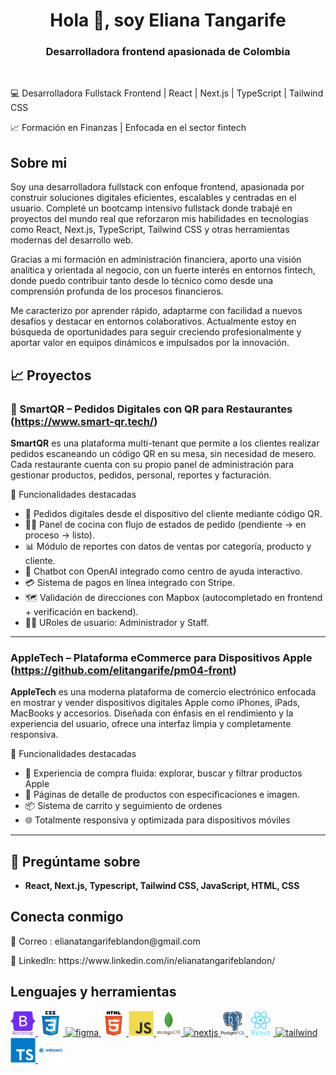 <h1 align="center">Hola 👋, soy Eliana Tangarife</h1>
<h3 align="center">Desarrolladora frontend apasionada de Colombia</h3>
<br>

💻 Desarrolladora Fullstack Frontend | React | Next.js | TypeScript | Tailwind CSS

📈 Formación en Finanzas | Enfocada en el sector fintech

## Sobre mi
Soy una desarrolladora fullstack con enfoque frontend, apasionada por construir soluciones digitales eficientes, escalables y centradas en el usuario. Completé un bootcamp intensivo fullstack donde trabajé en proyectos del mundo real que reforzaron mis habilidades en tecnologías como React, Next.js, TypeScript, Tailwind CSS y otras herramientas modernas del desarrollo web.

Gracias a mi formación en administración financiera, aporto una visión analítica y orientada al negocio, con un fuerte interés en entornos fintech, donde puedo contribuir tanto desde lo técnico como desde una comprensión profunda de los procesos financieros.

Me caracterizo por aprender rápido, adaptarme con facilidad a nuevos desafíos y destacar en entornos colaborativos. Actualmente estoy en búsqueda de oportunidades para seguir creciendo profesionalmente y aportar valor en equipos dinámicos e impulsados por la innovación.

## 📈 Proyectos
###  🧾 SmartQR – Pedidos Digitales con QR para Restaurantes (https://www.smart-qr.tech/)

**SmartQR** es una plataforma multi-tenant que permite a los clientes realizar pedidos escaneando un código QR en su mesa, sin necesidad de mesero. Cada restaurante cuenta con su propio panel de administración para gestionar productos, pedidos, personal, reportes y facturación.

🚀 Funcionalidades destacadas

- 📲 Pedidos digitales desde el dispositivo del cliente mediante código QR.
- 🧑‍🍳 Panel de cocina con flujo de estados de pedido (pendiente → en proceso → listo).
- 📊 Módulo de reportes con datos de ventas por categoría, producto y cliente.
- 🤖 Chatbot con OpenAI integrado como centro de ayuda interactivo.
- 💳 Sistema de pagos en línea integrado con Stripe.
- 🗺️ Validación de direcciones con Mapbox (autocompletado en frontend + verificación en backend).
- 🧑‍💼 URoles de usuario: Administrador y Staff.

---
### AppleTech – Plataforma eCommerce para Dispositivos Apple (https://github.com/elitangarife/pm04-front)

**AppleTech** es una moderna plataforma de comercio electrónico enfocada en mostrar y vender dispositivos digitales Apple como iPhones, iPads, MacBooks y accesorios. Diseñada con énfasis en el rendimiento y la experiencia del usuario, ofrece una interfaz limpia y completamente responsiva.


 🚀 Funcionalidades destacadas

- 🛒 Experiencia de compra fluida: explorar, buscar y filtrar productos Apple
- 🧾 Páginas de detalle de productos con especificaciones e imagen.
- 📦  Sistema de carrito y seguimiento de ordenes
- 🌐 Totalmente responsiva y optimizada para dispositivos móviles


---

## 💬 Pregúntame sobre
- **React, Next.js, Typescript, Tailwind CSS, JavaScript, HTML, CSS**


## Conecta conmigo
<link align="left"> 📧 Correo : elianatangarifeblandon@gmail.com</link>
<p align="left"> 💼 LinkedIn: https://www.linkedin.com/in/elianatangarifeblandon/</p>


## Lenguajes y herramientas
<p align="left"> <a href="https://getbootstrap.com" target="_blank" rel="noreferrer"> <img src="https://raw.githubusercontent.com/devicons/devicon/master/icons/bootstrap/bootstrap-plain-wordmark.svg" alt="bootstrap" width="40" height="40"/> </a> <a href="https://www.w3schools.com/css/" target="_blank" rel="noreferrer"> <img src="https://raw.githubusercontent.com/devicons/devicon/master/icons/css3/css3-original-wordmark.svg" alt="css3" width="40" height="40"/> </a> <a href="https://www.figma.com/" target="_blank" rel="noreferrer"> <img src="https://www.vectorlogo.zone/logos/figma/figma-icon.svg" alt="figma" width="40" height="40"/> </a> <a href="https://www.w3.org/html/" target="_blank" rel="noreferrer"> <img src="https://raw.githubusercontent.com/devicons/devicon/master/icons/html5/html5-original-wordmark.svg" alt="html5" width="40" height="40"/> </a> <a href="https://developer.mozilla.org/en-US/docs/Web/JavaScript" target="_blank" rel="noreferrer"> <img src="https://raw.githubusercontent.com/devicons/devicon/master/icons/javascript/javascript-original.svg" alt="javascript" width="40" height="40"/> </a> <a href="https://www.mongodb.com/" target="_blank" rel="noreferrer"> <img src="https://raw.githubusercontent.com/devicons/devicon/master/icons/mongodb/mongodb-original-wordmark.svg" alt="mongodb" width="40" height="40"/> </a> <a href="https://nextjs.org/" target="_blank" rel="noreferrer"> <img src="https://cdn.worldvectorlogo.com/logos/nextjs-2.svg" alt="nextjs" width="40" height="40"/> </a> <a href="https://www.postgresql.org" target="_blank" rel="noreferrer"> <img src="https://raw.githubusercontent.com/devicons/devicon/master/icons/postgresql/postgresql-original-wordmark.svg" alt="postgresql" width="40" height="40"/> </a> <a href="https://reactjs.org/" target="_blank" rel="noreferrer"> <img src="https://raw.githubusercontent.com/devicons/devicon/master/icons/react/react-original-wordmark.svg" alt="react" width="40" height="40"/> </a> <a href="https://tailwindcss.com/" target="_blank" rel="noreferrer"> <img src="https://www.vectorlogo.zone/logos/tailwindcss/tailwindcss-icon.svg" alt="tailwind" width="40" height="40"/> </a> <a href="https://www.typescriptlang.org/" target="_blank" rel="noreferrer"> <img src="https://raw.githubusercontent.com/devicons/devicon/master/icons/typescript/typescript-original.svg" alt="typescript" width="40" height="40"/> </a> <a href="https://webpack.js.org" target="_blank" rel="noreferrer"> <img src="https://raw.githubusercontent.com/devicons/devicon/d00d0969292a6569d45b06d3f350f463a0107b0d/icons/webpack/webpack-original-wordmark.svg" alt="webpack" width="40" height="40"/> </a> </p>
